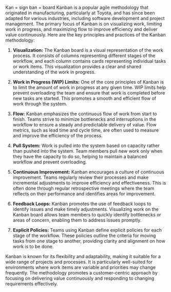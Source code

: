 Kan = sign
ban =  board
Kanban is a popular agile methodology that originated in manufacturing, particularly at Toyota, and has since been adapted for various industries, including software development and project management. The primary focus of Kanban is on visualizing work, limiting work in progress, and maximizing flow to improve efficiency and deliver value continuously. Here are the key principles and practices of the Kanban methodology:

1. **Visualization:** The Kanban board is a visual representation of the work process. It consists of columns representing different stages of the workflow, and each column contains cards representing individual tasks or work items. This visualization provides a clear and shared understanding of the work in progress.
    
2. **Work in Progress (WIP) Limits:** One of the core principles of Kanban is to limit the amount of work in progress at any given time. WIP limits help prevent overloading the team and ensure that work is completed before new tasks are started. This promotes a smooth and efficient flow of work through the system.
    
3. **Flow:** Kanban emphasizes the continuous flow of work from start to finish. Teams strive to minimize bottlenecks and interruptions in the workflow to ensure a steady and predictable delivery of value. Flow metrics, such as lead time and cycle time, are often used to measure and improve the efficiency of the process.
    
4. **Pull System:** Work is pulled into the system based on capacity rather than pushed into the system. Team members pull new work only when they have the capacity to do so, helping to maintain a balanced workflow and prevent overloading.
    
5. **Continuous Improvement:** Kanban encourages a culture of continuous improvement. Teams regularly review their processes and make incremental adjustments to improve efficiency and effectiveness. This is often done through regular retrospective meetings where the team reflects on their performance and identifies areas for improvement.
    
6. **Feedback Loops:** Kanban promotes the use of feedback loops to identify issues and make timely adjustments. Visualizing work on the Kanban board allows team members to quickly identify bottlenecks or areas of concern, enabling them to address issues promptly.
    
7. **Explicit Policies:** Teams using Kanban define explicit policies for each stage of the workflow. These policies outline the criteria for moving tasks from one stage to another, providing clarity and alignment on how work is to be done.
    

Kanban is known for its flexibility and adaptability, making it suitable for a wide range of projects and processes. It is particularly well-suited for environments where work items are variable and priorities may change frequently. The methodology promotes a customer-centric approach by focusing on delivering value continuously and responding to changing requirements effectively.